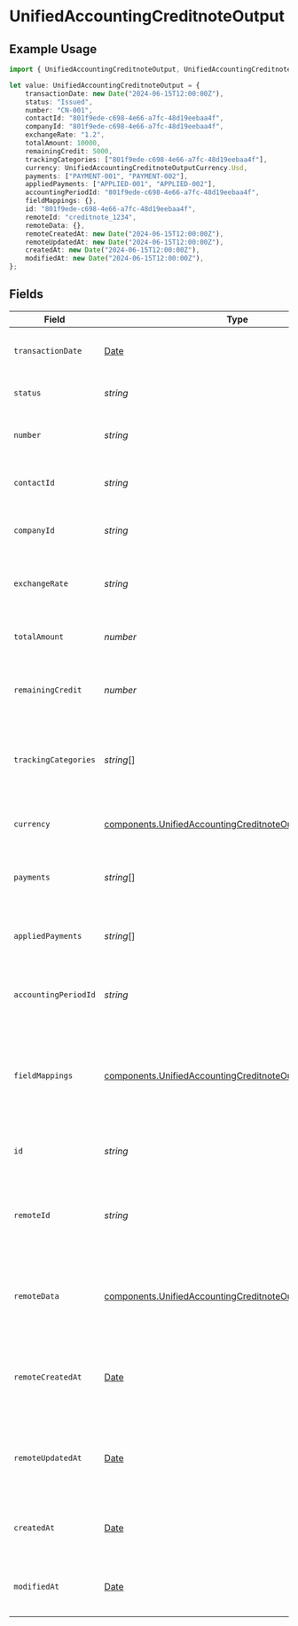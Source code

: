 # UnifiedAccountingCreditnoteOutput

## Example Usage

```typescript
import { UnifiedAccountingCreditnoteOutput, UnifiedAccountingCreditnoteOutputCurrency } from "@panora/sdk/models/components";

let value: UnifiedAccountingCreditnoteOutput = {
    transactionDate: new Date("2024-06-15T12:00:00Z"),
    status: "Issued",
    number: "CN-001",
    contactId: "801f9ede-c698-4e66-a7fc-48d19eebaa4f",
    companyId: "801f9ede-c698-4e66-a7fc-48d19eebaa4f",
    exchangeRate: "1.2",
    totalAmount: 10000,
    remainingCredit: 5000,
    trackingCategories: ["801f9ede-c698-4e66-a7fc-48d19eebaa4f"],
    currency: UnifiedAccountingCreditnoteOutputCurrency.Usd,
    payments: ["PAYMENT-001", "PAYMENT-002"],
    appliedPayments: ["APPLIED-001", "APPLIED-002"],
    accountingPeriodId: "801f9ede-c698-4e66-a7fc-48d19eebaa4f",
    fieldMappings: {},
    id: "801f9ede-c698-4e66-a7fc-48d19eebaa4f",
    remoteId: "creditnote_1234",
    remoteData: {},
    remoteCreatedAt: new Date("2024-06-15T12:00:00Z"),
    remoteUpdatedAt: new Date("2024-06-15T12:00:00Z"),
    createdAt: new Date("2024-06-15T12:00:00Z"),
    modifiedAt: new Date("2024-06-15T12:00:00Z"),
};
```

## Fields

| Field                                                                                                                                  | Type                                                                                                                                   | Required                                                                                                                               | Description                                                                                                                            | Example                                                                                                                                |
| -------------------------------------------------------------------------------------------------------------------------------------- | -------------------------------------------------------------------------------------------------------------------------------------- | -------------------------------------------------------------------------------------------------------------------------------------- | -------------------------------------------------------------------------------------------------------------------------------------- | -------------------------------------------------------------------------------------------------------------------------------------- |
| `transactionDate`                                                                                                                      | [Date](https://developer.mozilla.org/en-US/docs/Web/JavaScript/Reference/Global_Objects/Date)                                          | :heavy_minus_sign:                                                                                                                     | The date of the credit note transaction                                                                                                | 2024-06-15T12:00:00Z                                                                                                                   |
| `status`                                                                                                                               | *string*                                                                                                                               | :heavy_minus_sign:                                                                                                                     | The status of the credit note                                                                                                          | Issued                                                                                                                                 |
| `number`                                                                                                                               | *string*                                                                                                                               | :heavy_minus_sign:                                                                                                                     | The number of the credit note                                                                                                          | CN-001                                                                                                                                 |
| `contactId`                                                                                                                            | *string*                                                                                                                               | :heavy_minus_sign:                                                                                                                     | The UUID of the associated contact                                                                                                     | 801f9ede-c698-4e66-a7fc-48d19eebaa4f                                                                                                   |
| `companyId`                                                                                                                            | *string*                                                                                                                               | :heavy_minus_sign:                                                                                                                     | The UUID of the associated company                                                                                                     | 801f9ede-c698-4e66-a7fc-48d19eebaa4f                                                                                                   |
| `exchangeRate`                                                                                                                         | *string*                                                                                                                               | :heavy_minus_sign:                                                                                                                     | The exchange rate applied to the credit note                                                                                           | 1.2                                                                                                                                    |
| `totalAmount`                                                                                                                          | *number*                                                                                                                               | :heavy_minus_sign:                                                                                                                     | The total amount of the credit note                                                                                                    | 10000                                                                                                                                  |
| `remainingCredit`                                                                                                                      | *number*                                                                                                                               | :heavy_minus_sign:                                                                                                                     | The remaining credit on the credit note                                                                                                | 5000                                                                                                                                   |
| `trackingCategories`                                                                                                                   | *string*[]                                                                                                                             | :heavy_minus_sign:                                                                                                                     | The UUIDs of the tracking categories associated with the credit note                                                                   | [<br/>"801f9ede-c698-4e66-a7fc-48d19eebaa4f"<br/>]                                                                                     |
| `currency`                                                                                                                             | [components.UnifiedAccountingCreditnoteOutputCurrency](../../models/components/unifiedaccountingcreditnoteoutputcurrency.md)           | :heavy_minus_sign:                                                                                                                     | The currency of the credit note                                                                                                        | USD                                                                                                                                    |
| `payments`                                                                                                                             | *string*[]                                                                                                                             | :heavy_minus_sign:                                                                                                                     | The payments associated with the credit note                                                                                           | [<br/>"PAYMENT-001",<br/>"PAYMENT-002"<br/>]                                                                                           |
| `appliedPayments`                                                                                                                      | *string*[]                                                                                                                             | :heavy_minus_sign:                                                                                                                     | The applied payments associated with the credit note                                                                                   | [<br/>"APPLIED-001",<br/>"APPLIED-002"<br/>]                                                                                           |
| `accountingPeriodId`                                                                                                                   | *string*                                                                                                                               | :heavy_minus_sign:                                                                                                                     | The UUID of the associated accounting period                                                                                           | 801f9ede-c698-4e66-a7fc-48d19eebaa4f                                                                                                   |
| `fieldMappings`                                                                                                                        | [components.UnifiedAccountingCreditnoteOutputFieldMappings](../../models/components/unifiedaccountingcreditnoteoutputfieldmappings.md) | :heavy_minus_sign:                                                                                                                     | The custom field mappings of the object between the remote 3rd party & Panora                                                          | {<br/>"custom_field_1": "value1",<br/>"custom_field_2": "value2"<br/>}                                                                 |
| `id`                                                                                                                                   | *string*                                                                                                                               | :heavy_minus_sign:                                                                                                                     | The UUID of the credit note record                                                                                                     | 801f9ede-c698-4e66-a7fc-48d19eebaa4f                                                                                                   |
| `remoteId`                                                                                                                             | *string*                                                                                                                               | :heavy_minus_sign:                                                                                                                     | The remote ID of the credit note in the context of the 3rd Party                                                                       | creditnote_1234                                                                                                                        |
| `remoteData`                                                                                                                           | [components.UnifiedAccountingCreditnoteOutputRemoteData](../../models/components/unifiedaccountingcreditnoteoutputremotedata.md)       | :heavy_minus_sign:                                                                                                                     | The remote data of the credit note in the context of the 3rd Party                                                                     | {<br/>"raw_data": {<br/>"additional_field": "some value"<br/>}<br/>}                                                                   |
| `remoteCreatedAt`                                                                                                                      | [Date](https://developer.mozilla.org/en-US/docs/Web/JavaScript/Reference/Global_Objects/Date)                                          | :heavy_minus_sign:                                                                                                                     | The date when the credit note was created in the remote system                                                                         | 2024-06-15T12:00:00Z                                                                                                                   |
| `remoteUpdatedAt`                                                                                                                      | [Date](https://developer.mozilla.org/en-US/docs/Web/JavaScript/Reference/Global_Objects/Date)                                          | :heavy_minus_sign:                                                                                                                     | The date when the credit note was last updated in the remote system                                                                    | 2024-06-15T12:00:00Z                                                                                                                   |
| `createdAt`                                                                                                                            | [Date](https://developer.mozilla.org/en-US/docs/Web/JavaScript/Reference/Global_Objects/Date)                                          | :heavy_minus_sign:                                                                                                                     | The created date of the credit note record                                                                                             | 2024-06-15T12:00:00Z                                                                                                                   |
| `modifiedAt`                                                                                                                           | [Date](https://developer.mozilla.org/en-US/docs/Web/JavaScript/Reference/Global_Objects/Date)                                          | :heavy_minus_sign:                                                                                                                     | The last modified date of the credit note record                                                                                       | 2024-06-15T12:00:00Z                                                                                                                   |
